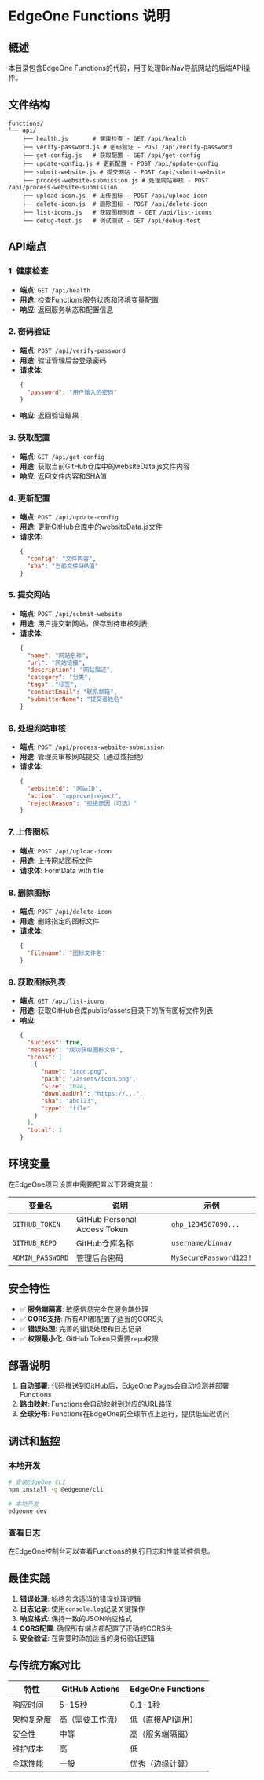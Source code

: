 # EdgeOne Functions 说明

## 概述

本目录包含EdgeOne Functions的代码，用于处理BinNav导航网站的后端API操作。

## 文件结构

```
functions/
└── api/
    ├── health.js       # 健康检查 - GET /api/health
    ├── verify-password.js # 密码验证 - POST /api/verify-password
    ├── get-config.js   # 获取配置 - GET /api/get-config
    ├── update-config.js # 更新配置 - POST /api/update-config
    ├── submit-website.js # 提交网站 - POST /api/submit-website
    ├── process-website-submission.js # 处理网站审核 - POST /api/process-website-submission
    ├── upload-icon.js  # 上传图标 - POST /api/upload-icon
    ├── delete-icon.js  # 删除图标 - POST /api/delete-icon
    ├── list-icons.js   # 获取图标列表 - GET /api/list-icons
    └── debug-test.js   # 调试测试 - GET /api/debug-test
```

## API端点

### 1. 健康检查
- **端点**: `GET /api/health`
- **用途**: 检查Functions服务状态和环境变量配置
- **响应**: 返回服务状态和配置信息

### 2. 密码验证
- **端点**: `POST /api/verify-password`
- **用途**: 验证管理后台登录密码
- **请求体**: 
  ```json
  {
    "password": "用户输入的密码"
  }
  ```
- **响应**: 返回验证结果

### 3. 获取配置
- **端点**: `GET /api/get-config`  
- **用途**: 获取当前GitHub仓库中的websiteData.js文件内容
- **响应**: 返回文件内容和SHA值

### 4. 更新配置
- **端点**: `POST /api/update-config`
- **用途**: 更新GitHub仓库中的websiteData.js文件
- **请求体**: 
  ```json
  {
    "config": "文件内容",
    "sha": "当前文件SHA值"
  }
  ```

### 5. 提交网站
- **端点**: `POST /api/submit-website`
- **用途**: 用户提交新网站，保存到待审核列表
- **请求体**: 
  ```json
  {
    "name": "网站名称",
    "url": "网站链接",
    "description": "网站描述",
    "category": "分类",
    "tags": "标签",
    "contactEmail": "联系邮箱",
    "submitterName": "提交者姓名"
  }
  ```

### 6. 处理网站审核
- **端点**: `POST /api/process-website-submission`
- **用途**: 管理员审核网站提交（通过或拒绝）
- **请求体**: 
  ```json
  {
    "websiteId": "网站ID",
    "action": "approve|reject",
    "rejectReason": "拒绝原因（可选）"
  }
  ```

### 7. 上传图标
- **端点**: `POST /api/upload-icon`
- **用途**: 上传网站图标文件
- **请求体**: FormData with file

### 8. 删除图标
- **端点**: `POST /api/delete-icon`
- **用途**: 删除指定的图标文件
- **请求体**:
  ```json
  {
    "filename": "图标文件名"
  }
  ```

### 9. 获取图标列表
- **端点**: `GET /api/list-icons`
- **用途**: 获取GitHub仓库public/assets目录下的所有图标文件列表
- **响应**:
  ```json
  {
    "success": true,
    "message": "成功获取图标文件",
    "icons": [
      {
        "name": "icon.png",
        "path": "/assets/icon.png",
        "size": 1024,
        "downloadUrl": "https://...",
        "sha": "abc123",
        "type": "file"
      }
    ],
    "total": 1
  }
  ```

## 环境变量

在EdgeOne项目设置中需要配置以下环境变量：

| 变量名 | 说明 | 示例 |
|--------|------|------|
| `GITHUB_TOKEN` | GitHub Personal Access Token | `ghp_1234567890...` |
| `GITHUB_REPO` | GitHub仓库名称 | `username/binnav` |
| `ADMIN_PASSWORD` | 管理后台密码 | `MySecurePassword123!` |

## 安全特性

- ✅ **服务端隔离**: 敏感信息完全在服务端处理
- ✅ **CORS支持**: 所有API都配置了适当的CORS头
- ✅ **错误处理**: 完善的错误处理和日志记录
- ✅ **权限最小化**: GitHub Token只需要`repo`权限

## 部署说明

1. **自动部署**: 代码推送到GitHub后，EdgeOne Pages会自动检测并部署Functions
2. **路由映射**: Functions会自动映射到对应的URL路径
3. **全球分布**: Functions在EdgeOne的全球节点上运行，提供低延迟访问

## 调试和监控

### 本地开发
```bash
# 安装EdgeOne CLI
npm install -g @edgeone/cli

# 本地开发
edgeone dev
```

### 查看日志
在EdgeOne控制台可以查看Functions的执行日志和性能监控信息。

## 最佳实践

1. **错误处理**: 始终包含适当的错误处理逻辑
2. **日志记录**: 使用`console.log`记录关键操作
3. **响应格式**: 保持一致的JSON响应格式
4. **CORS配置**: 确保所有端点都配置了正确的CORS头
5. **安全验证**: 在需要时添加适当的身份验证逻辑

## 与传统方案对比

| 特性 | GitHub Actions | EdgeOne Functions |
|------|----------------|-------------------|
| 响应时间 | 5-15秒 | 0.1-1秒 |
| 架构复杂度 | 高（需要工作流） | 低（直接API调用） |
| 安全性 | 中等 | 高（服务端隔离） |
| 维护成本 | 高 | 低 |
| 全球性能 | 一般 | 优秀（边缘计算） | 